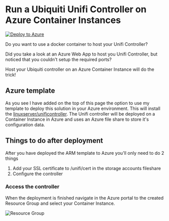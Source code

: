 # Run a Ubiquiti Unifi Controller on Azure Container Instances

[![Deploy to Azure](https://aka.ms/deploytoazurebutton)](https://portal.azure.com/#create/Microsoft.Template/uri/https%3A%2F%2Fraw.githubusercontent.com%2Fdanieletten%2Funifi-controller-on-azure%2Fmain%2Fazuredeploy.json)

Do you want to use a docker container to host your Unifi Controller?

Did you take a look at an Azure Web App to host you Unifi Controller, but noticed that you couldn't setup the required ports?

Host your Ubiquiti controller on an Azure Container Instance will do the trick!

## Azure template

As you see I have added on the top of this page the option to use my template to deploy this solution in your Azure environment.
This will install the [linuxserver/unificontroller](https://hub.docker.com/r/linuxserver/unifi-controller). The Unifi controller will be deployed on a Container Instance in Azure and uses an Azure file share to store it's configuration data.

## Things to do after deployment

After you have deployed the ARM template to Azure you'll only need to do 2 things

1. Add your SSL certificate to /unifi/cert in the storage accounts fileshare
2. Configure the controller

### Access the controller

When the deployment is finished navigate in the Azure portal to the created Resource Group and select your Container Instance.

![Resource Group](\images\azure-portal-resource-group)